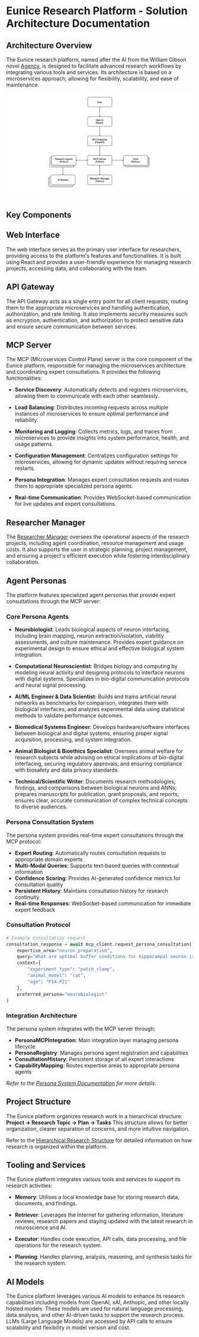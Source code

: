# Eunice Research Platform - Solution Architecture Documentation

## Architecture Overview

The Eunice research platform, named after the AI from the William Gibson novel [Agency](<https://en.wikipedia.org/wiki/Agency_(novel)>), is designed to facilitate advanced research workflows by integrating various tools and services. Its architecture is based on a microservices approach, allowing for flexibility, scalability, and ease of maintenance.

![Architecture Diagram](Architecture.jpeg)

## Key Components

## Web Interface

The web interface serves as the primary user interface for researchers, providing access to the platform's features and functionalities. It is built using React and provides a user-friendly experience for managing research projects, accessing data, and collaborating with the team.

## API Gateway

The API Gateway acts as a single entry point for all client requests, routing them to the appropriate microservices and handling authentication, authorization, and rate limiting.
It also implements security measures such as encryption, authentication, and authorization to protect sensitive data and ensure secure communication between services.

## MCP Server

The MCP (Microservices Control Plane) server is the core component of the Eunice platform, responsible for managing the microservices architecture and coordinating expert consultations. It provides the following functionalities:

- **Service Discovery**: Automatically detects and registers microservices, allowing them to communicate with each other seamlessly.

- **Load Balancing**: Distributes incoming requests across multiple instances of microservices to ensure optimal performance and reliability.

- **Monitoring and Logging**: Collects metrics, logs, and traces from microservices to provide insights into system performance, health, and usage patterns.

- **Configuration Management**: Centralizes configuration settings for microservices, allowing for dynamic updates without requiring service restarts.

- **Persona Integration**: Manages expert consultation requests and routes them to appropriate specialized persona agents.

- **Real-time Communication**: Provides WebSocket-based communication for live updates and expert consultations.

## Researcher Manager

The [Researcher Manager](Research_Manager.md) oversees the operational aspects of the research projects, including agent coordination, resource management and usage costs. It also supports the user in strategic planning, project management, and ensuring a project's efficient execution while fostering interdisciplinary collaboration.

## Agent Personas

The platform features specialized agent personas that provide expert consultations through the MCP server:

### Core Persona Agents

- **Neurobiologist**: Leads biological aspects of neuron interfacing, including brain mapping, neuron extraction/isolation, viability assessments, and culture maintenance. Provides expert guidance on experimental design to ensure ethical and effective biological system integration.

- **Computational Neuroscientist**: Bridges biology and computing by modeling neural activity and designing protocols to interface neurons with digital systems. Specializes in bio-digital communication protocols and neural signal processing.

- **AI/ML Engineer & Data Scientist**: Builds and trains artificial neural networks as benchmarks for comparison, integrates them with biological interfaces, and analyzes experimental data using statistical methods to validate performance outcomes.

- **Biomedical Systems Engineer**: Develops hardware/software interfaces between biological and digital systems, ensuring proper signal acquisition, processing, and system integration.

- **Animal Biologist & Bioethics Specialist**: Oversees animal welfare for research subjects while advising on ethical implications of bio-digital interfacing, securing regulatory approvals, and ensuring compliance with biosafety and data privacy standards.

- **Technical/Scientific Writer**: Documents research methodologies, findings, and comparisons between biological neurons and ANNs; prepares manuscripts for publication, grant proposals, and reports; ensures clear, accurate communication of complex technical concepts to diverse audiences.

### Persona Consultation System

The persona system provides real-time expert consultations through the MCP protocol:

- **Expert Routing**: Automatically routes consultation requests to appropriate domain experts
- **Multi-Modal Queries**: Supports text-based queries with contextual information
- **Confidence Scoring**: Provides AI-generated confidence metrics for consultation quality
- **Persistent History**: Maintains consultation history for research continuity
- **Real-time Responses**: WebSocket-based communication for immediate expert feedback

### Consultation Protocol

```python
# Example consultation request
consultation_response = await mcp_client.request_persona_consultation(
    expertise_area="neuron_preparation",
    query="What are optimal buffer conditions for hippocampal neuron isolation?",
    context={
        "experiment_type": "patch_clamp",
        "animal_model": "rat",
        "age": "P14-P21"
    },
    preferred_persona="neurobiologist"
)
```

### Integration Architecture

The persona system integrates with the MCP server through:

- **PersonaMCPIntegration**: Main integration layer managing persona lifecycle
- **PersonaRegistry**: Manages persona agent registration and capabilities
- **ConsultationHistory**: Persistent storage of all expert interactions
- **CapabilityMapping**: Routes expertise areas to appropriate persona agents

_Refer to the [Persona System Documentation](Personas/README.md) for more details._

## Project Structure

The Eunice platform organizes research work in a hierarchical structure:
**Project → Research Topic → Plan → Tasks**
This structure allows for better organization, clearer separation of concerns, and more intuitive navigation.

Refer to the [Hierarchical Research Structure](HIERARCHICAL_RESEARCH_STRUCTURE.md) for detailed information on how research is organized within the platform.

## Tooling and Services

The Eunice platform integrates various tools and services to support its research activities:

- **Memory**: Utilises a local knowledge base for storing research data, documents, and findings.

- **Retriever**: Leverages the Internet for gathering information, literature reviews, research papers and staying updated with the latest research in neuroscience and AI.

- **Executor**: Handles code execution, API calls, data processing, and file operations for the research system.

- **Planning**: Handles planning, analysis, reasoning, and synthesis tasks for the research system.

## AI Models

The Eunice platform leverages various AI models to enhance its research capabilities including models from OpenAI, xAI, Anthopic, and other locally hosted models. These models are used for natural language processing, data analysis, and other AI-driven tasks to support the research process. LLMs (Large Language Models) are accessed by API calls to ensure scalability and flexibility in model version and cost.

